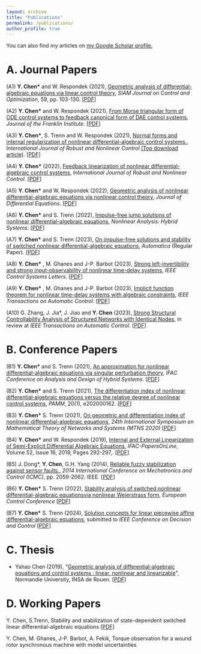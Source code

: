```yaml
---
layout: archive
title: "Publications"
permalink: /publications/
author_profile: true
---
```



 You can also find my articles on <u><a href="https://scholar.google.com/citations?user=HYx4khcAAAAJ&hl=en&oi=ao">my Google Scholar profile</a>.</u>
 

A. Journal Papers  
======
(A1)  **Y. Chen\*** and W. Respondek (2021), [Geometric analysis of differential-algebraic equations via linear control theory](https://epubs.siam.org/doi/abs/10.1137/20M1329330?casa_token=AIu59d4mDwUAAAAA:BFTGUEdK5YBPDbBcmJzFPb7_RW9zHJgQUrE53TA-YdfACTxIWTuFB8MyNQivsiGkZdnwrH9Viw), *SIAM Journal on Control and Optimization*, 59, pp. 103-130. \[[PDF](http://chenyahao.github.io/files/A1Geo.pdf)\]
 
(A2) **Y. Chen\*** and W. Respondek (2021), [From Morse triangular form of ODE control systems to feedback canonical form of DAE control systems](https://www.sciencedirect.com/science/article/pii/S0016003221005111),   *Journal of the Franklin Institute*. \[[PDF](http://chenyahao.github.io/files/A2From.pdf)\]

(A3) **Y. Chen\***, S. Trenn and W. Respondek (2021), [Normal forms and internal regularization of nonlinear differential-algebraic control systems.](https://onlinelibrary.wiley.com/doi/full/10.1002/rnc.5623),   *International Journal of Robust and Nonlinear Control* [(Top download article)](http://chenyahao.github.io/files/TopDownloadedYahao.pdf). \[[PDF](http://chenyahao.github.io/files/A3Normal.pdf)\] 

(A4) **Y. Chen\*** (2022), [Feedback linearization of nonlinear differential-algebraic control systems](https://onlinelibrary.wiley.com/doi/full/10.1002/rnc.5921),  *International Journal of Robust and Nonlinear Control*. \[[PDF](http://chenyahao.github.io/files/A5Feed.pdf)\]

(A5) **Y. Chen\*** and W. Respondek (2022), [Geometric analysis of nonlinear differential-algebraic equations via nonlinear control theory](https://www.sciencedirect.com/science/article/pii/S0022039622000146),   *Journal of Differential Equations*. \[[PDF](http://chenyahao.github.io/files/A4Geo.pdf)\]

(A6) **Y. Chen\*** and S. Trenn (2022), [Impulse-free jump solutions of nonlinear differential-algebraic equations](https://www.sciencedirect.com/science/article/abs/pii/S1751570X22000516), *Nonlinear Analysis: Hybrid Systems*. \[[PDF](http://chenyahao.github.io/files/A6Imp.pdf)\]

(A7) **Y. Chen\*** and S. Trenn (2023), [On impulse-free solutions  and stability of switched nonlinear differential-algebraic equations](https://www.sciencedirect.com/science/article/pii/S0005109823003692),    *Automatica* (Regular Paper). \[[PDF](http://chenyahao.github.io/files/A7On.pdf)\]

(A8) **Y. Chen\*** , M. Ghanes and J-P. Barbot (2023), [Strong left-invertibility and strong input-observability of nonlinear time-delay systems](https://ieeexplore.ieee.org/document/9971716),  *IEEE Control Systems Letters*. \[[PDF](http://chenyahao.github.io/files/A8Str.pdf)\]

(A9) **Y. Chen\*** , M. Ghanes and J-P. Barbot (2023), [Implicit function theorem for nonlinear time-delay systems with algebraic
constraints](https://ieeexplore.ieee.org/document/10315235),  *IEEE Transactions on Automatic Control*. \[[PDF](http://chenyahao.github.io/files/A9Imp.pdf)\]

(A10) G. Zhang, J. Jia\*, J. Jiao and **Y. Chen** (2023), [Strong Structural Controllability Analysis of Structured Networks
with Identical Nodes](),  in review at *IEEE Transactions on Automatic Control*. \[[PDF](http://chenyahao.github.io/files/A10Str.pdf)\]


B.  Conference Papers
======
 
(B1)  **Y. Chen\*** and S. Trenn (2021), [An approximation for nonlinear differential-algebraic equations via singular perturbation theory](https://arxiv.org/abs/2103.12146), *IFAC Conference on Analysis and Design of Hybrid Systems*. \[[PDF](http://chenyahao.github.io/files/B1An.pdf)\]
 
(B2) **Y. Chen\*** and S. Trenn (2021), [The differentiation index of nonlinear differential‐algebraic equations versus the relative degree of nonlinear control systems](https://onlinelibrary.wiley.com/doi/full/10.1002/pamm.202000162),  *PAMM*, 20(1), e202000162. \[[PDF](http://chenyahao.github.io/files/B2The.pdf)\]

(B3) **Y. Chen\*** S. Trenn (2021), [On geometric and differentiation index of nonlinear differential-algebraic equations](),  *24th International Symposium on Mathematical Theory of Networks and Systems (MTNS 2020)* \[[PDF](http://chenyahao.github.io/files/B3On.pdf)\]

(B4) **Y. Chen\*** and W. Respondek (2019),  [Internal and External Linearization of Semi-Explicit Differential Algebraic Equations](https://www.sciencedirect.com/science/article/pii/S2405896319317987), *IFAC-PapersOnLine*, Volume 52, Issue 16, 2019, Pages 292-297,. \[[PDF](http://chenyahao.github.io/files/B4Internal.pdf)\]

(B5) J. Dong*, **Y. Chen**, G.H. Yang (2014), [Reliable fuzzy stabilization against sensor faults.](https://ieeexplore.ieee.org/document/7231928?denied=), *2014 International Conference on Mechatronics and Control (ICMC)*, pp. 2059-2062. IEEE. \[[PDF](http://chenyahao.github.io/files/B5Rea.pdf)\]

(B6) **Y. Chen\*** S. Trenn (2022), [Stability  analysis  of  switched  nonlinear  differential-algebraic  equationsvia  nonlinear  Weierstrass  form](https://ieeexplore.ieee.org/document/9838148),  *European Control Conference* \[[PDF](http://chenyahao.github.io/files/B6Sta.pdf)\]

(B7) **Y. Chen\*** S. Trenn (2024), [Solution concepts for linear piecewise affine differential-algebraic
equations](), submitted to *IEEE Conference on Decision and Control* \[[PDF](http://chenyahao.github.io/files/B7Sol.pdf)\]


C. Thesis
======
* Yahao Chen (2019), "[Geometric analysis of differential-algebraic equations and control systems : linear, nonlinear and linearizable](https://tel.archives-ouvertes.fr/tel-02478957/)", Normandie University, INSA de Rouen. \[[PDF](http://chenyahao.github.io/files/C1Geo.pdf)\]

D. Working Papers
======
Y. Chen, S.Trenn,  Stability and stabilization of state-dependent switched linear differential-algebraic equations  \[[PDF](http://chenyahao.github.io/files/D1state.pdf)\]

Y. Chen, M. Ghanes, J-P. Barbot, A. Fekik, Torque observation for a wound rotor synchronous machine with model uncertainties
 


